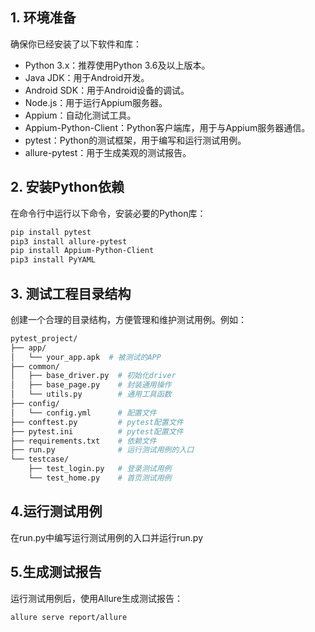 ## 1. 环境准备

确保你已经安装了以下软件和库：

- Python 3.x：推荐使用Python 3.6及以上版本。
- Java JDK：用于Android开发。
- Android SDK：用于Android设备的调试。
- Node.js：用于运行Appium服务器。
- Appium：自动化测试工具。
- Appium-Python-Client：Python客户端库，用于与Appium服务器通信。
- pytest：Python的测试框架，用于编写和运行测试用例。
- allure-pytest：用于生成美观的测试报告。

## 2. 安装Python依赖

在命令行中运行以下命令，安装必要的Python库：

```sh
pip install pytest
pip3 install allure-pytest
pip install Appium-Python-Client
pip3 install PyYAML
```

## 3. 测试工程目录结构

创建一个合理的目录结构，方便管理和维护测试用例。例如：

```sh
pytest_project/
├── app/
│   └── your_app.apk  # 被测试的APP
├── common/
│   ├── base_driver.py  # 初始化driver
│   ├── base_page.py    # 封装通用操作
│   └── utils.py        # 通用工具函数
├── config/
│   └── config.yml      # 配置文件
├── conftest.py         # pytest配置文件
├── pytest.ini          # pytest配置文件
├── requirements.txt    # 依赖文件
├── run.py              # 运行测试用例的入口
└── testcase/
    ├── test_login.py   # 登录测试用例
    └── test_home.py    # 首页测试用例
```

## 4.运行测试用例

在run.py中编写运行测试用例的入口并运行run.py

## 5.生成测试报告

运行测试用例后，使用Allure生成测试报告：

```sh
allure serve report/allure
```